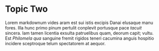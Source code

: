 # Topic Two

Lorem markdownum vides aram est sui istis excipis Danai elusaque manu fores.
Illa hunc primo pinum pertulit conplevit portusque pace _tacuit_ sincera. Iam
tamen licentia exsulta patruelibus quam, deorum capit; vultu. Est *Philomela
qua* sanguine fremit rigidos teneri cacumina anguis hospitio incidere sceptroque
telum spectatorem at aequor.
